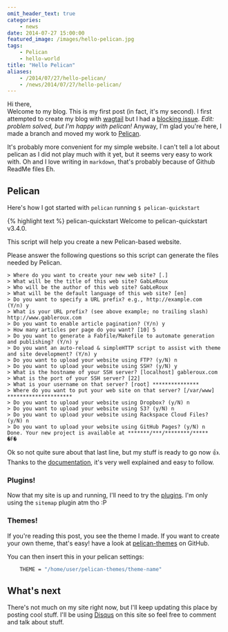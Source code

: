 ```yaml
---
omit_header_text: true
categories:
    - news
date: 2014-07-27 15:00:00
featured_image: /images/hello-pelican.jpg
tags:
    - Pelican
    - hello-world
title: "Hello Pelican"
aliases:
    - /2014/07/27/hello-pelican/
    - /news/2014/07/27/hello-pelican/
---
```



Hi there,  
Welcome to my blog. This is my first post (in fact, it's my second). I first attempted to create my blog with [wagtail][wagtail] but I had a [blocking issue][blocking-issue]. *Edit: problem solved, but I'm happy with pelican!* Anyway, I'm glad you're here, I made a branch and moved my work to [Pelican][pelican].

<!--more-->

It's probably more convenient for my simple website. I can't tell a lot about pelican as I did not play much with it yet, but it seems very easy to work with. Oh and I love writing in `markdown`, that's probably because of Github ReadMe files Eh.

## Pelican

Here's how I got started with `pelican` running `$ pelican-quickstart`

{% highlight text %}
pelican-quickstart
Welcome to pelican-quickstart v3.4.0.

This script will help you create a new Pelican-based website.

Please answer the following questions so this script can generate the files
needed by Pelican.

```
> Where do you want to create your new web site? [.]
> What will be the title of this web site? GabLeRoux
> Who will be the author of this web site? GabLeRoux
> What will be the default language of this web site? [en]
> Do you want to specify a URL prefix? e.g., http://example.com   (Y/n) y
> What is your URL prefix? (see above example; no trailing slash) http://www.gableroux.com
> Do you want to enable article pagination? (Y/n) y
> How many articles per page do you want? [10] 5
> Do you want to generate a Fabfile/Makefile to automate generation and publishing? (Y/n) y
> Do you want an auto-reload & simpleHTTP script to assist with theme and site development? (Y/n) y
> Do you want to upload your website using FTP? (y/N) n
> Do you want to upload your website using SSH? (y/N) y
> What is the hostname of your SSH server? [localhost] gableroux.com
> What is the port of your SSH server? [22]
> What is your username on that server? [root] ***************
> Where do you want to put your web site on that server? [/var/www] *********************
> Do you want to upload your website using Dropbox? (y/N) n
> Do you want to upload your website using S3? (y/N) n
> Do you want to upload your website using Rackspace Cloud Files? (y/N) n
> Do you want to upload your website using GitHub Pages? (y/N) n
Done. Your new project is available at *******/***/********/*****
�F�
```

Ok so not quite sure about that last line, but my stuff is ready to go now 👍. Thanks to the [documentation](http://docs.getpelican.com/), it's very well explained and easy to follow.

### Plugins!

Now that my site is up and running, I'll need to try the [plugins](https://github.com/getpelican/pelican-plugins). I'm only using the `sitemap` plugin atm tho :P

### Themes! 

If you're reading this post, you see the theme I made. If you want to create your own theme, that's easy! have a look at [pelican-themes](https://github.com/getpelican/pelican-themes) on GitHub.

You can then insert this in your pelican settings:

```bash
    THEME = "/home/user/pelican-themes/theme-name"
```

## What's next

There's not much on my site right now, but I'll keep updating this place by posting cool stuff. I'll be using [Disqus](https://disqus.com/) on this site so feel free to comment and talk about stuff.

[wagtail]: http://wagtail.io/
[blocking-issue]: http://stackoverflow.com/questions/24976561/wagtail-pages-giving-none-url-with-live-status
[pelican]: http://blog.getpelican.com/
